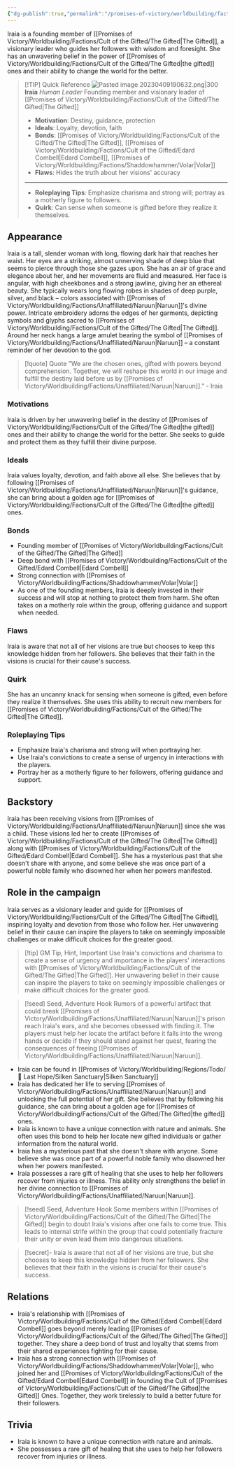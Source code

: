 ```yaml
---
{"dg-publish":true,"permalink":"/promises-of-victory/worldbuilding/factions/cult-of-the-gifted/iraia/","noteIcon":"NPC","created":"2023-03-29T16:19:51.956+02:00","updated":"2023-04-09T20:30:11.899+02:00"}
---
```



Iraia is a founding member of [[Promises of Victory/Worldbuilding/Factions/Cult of the Gifted/The Gifted\|The Gifted]], a visionary leader who guides her followers with wisdom and foresight. She has an unwavering belief in the power of [[Promises of Victory/Worldbuilding/Factions/Cult of the Gifted/The Gifted\|the gifted]] ones and their ability to change the world for the better.

> [!TIP] Quick Reference
> ![Pasted image 20230409190632.png|300](/img/user/resources/Pictures/Pasted%20image%2020230409190632.png) 
> **Iraia** _Human Leader_ 
> Founding member and visionary leader of [[Promises of Victory/Worldbuilding/Factions/Cult of the Gifted/The Gifted\|The Gifted]]
>- **Motivation**: Destiny, guidance, protection
>- **Ideals**: Loyalty, devotion, faith
>- **Bonds**: [[Promises of Victory/Worldbuilding/Factions/Cult of the Gifted/The Gifted\|The Gifted]], [[Promises of Victory/Worldbuilding/Factions/Cult of the Gifted/Edard Combell\|Edard Combell]], [[Promises of Victory/Worldbuilding/Factions/Shaddowhammer/Volar\|Volar]]
>- **Flaws**: Hides the truth about her visions' accuracy
> ____
>- **Roleplaying Tips**: Emphasize charisma and strong will; portray as a motherly figure to followers.
>-  **Quirk**: Can sense when someone is gifted before they realize it themselves.

## Appearance
Iraia is a tall, slender woman with long, flowing dark hair that reaches her waist. Her eyes are a striking, almost unnerving shade of deep blue that seems to pierce through those she gazes upon. She has an air of grace and elegance about her, and her movements are fluid and measured. Her face is angular, with high cheekbones and a strong jawline, giving her an ethereal beauty. She typically wears long flowing robes in shades of deep purple, silver, and black – colors associated with [[Promises of Victory/Worldbuilding/Factions/Unaffiliated/Naruun\|Naruun]]'s divine power. Intricate embroidery adorns the edges of her garments, depicting symbols and glyphs sacred to [[Promises of Victory/Worldbuilding/Factions/Cult of the Gifted/The Gifted\|The Gifted]]. Around her neck hangs a large amulet bearing the symbol of [[Promises of Victory/Worldbuilding/Factions/Unaffiliated/Naruun\|Naruun]] – a constant reminder of her devotion to the god.

> [!quote] Quote
> "We are the chosen ones, gifted with powers beyond comprehension. Together, we will reshape this world in our image and fulfill the destiny laid before us by [[Promises of Victory/Worldbuilding/Factions/Unaffiliated/Naruun\|Naruun]]." - Iraia

### Motivations
Iraia is driven by her unwavering belief in the destiny of [[Promises of Victory/Worldbuilding/Factions/Cult of the Gifted/The Gifted\|the gifted]] ones and their ability to change the world for the better. She seeks to guide and protect them as they fulfill their divine purpose.

### Ideals
Iraia values loyalty, devotion, and faith above all else. She believes that by following [[Promises of Victory/Worldbuilding/Factions/Unaffiliated/Naruun\|Naruun]]'s guidance, she can bring about a golden age for [[Promises of Victory/Worldbuilding/Factions/Cult of the Gifted/The Gifted\|the gifted]] ones.

### Bonds
- Founding member of [[Promises of Victory/Worldbuilding/Factions/Cult of the Gifted/The Gifted\|The Gifted]]
- Deep bond with [[Promises of Victory/Worldbuilding/Factions/Cult of the Gifted/Edard Combell\|Edard Combell]]
- Strong connection with [[Promises of Victory/Worldbuilding/Factions/Shaddowhammer/Volar\|Volar]]
- As one of the founding members, Iraia is deeply invested in their success and will stop at nothing to protect them from harm. She often takes on a motherly role within the group, offering guidance and support when needed.

### Flaws
Iraia is aware that not all of her visions are true but chooses to keep this knowledge hidden from her followers. She believes that their faith in the visions is crucial for their cause's success.

### Quirk
She has an uncanny knack for sensing when someone is gifted, even before they realize it themselves. She uses this ability to recruit new members for [[Promises of Victory/Worldbuilding/Factions/Cult of the Gifted/The Gifted\|The Gifted]].

### Roleplaying Tips

- Emphasize Iraia's charisma and strong will when portraying her.
- Use Iraia's convictions to create a sense of urgency in interactions with the players.
- Portray her as a motherly figure to her followers, offering guidance and support.

## Backstory
Iraia has been receiving visions from [[Promises of Victory/Worldbuilding/Factions/Unaffiliated/Naruun\|Naruun]] since she was a child. These visions led her to create [[Promises of Victory/Worldbuilding/Factions/Cult of the Gifted/The Gifted\|The Gifted]] along with [[Promises of Victory/Worldbuilding/Factions/Cult of the Gifted/Edard Combell\|Edard Combell]]. She has a mysterious past that she doesn't share with anyone, and some believe she was once part of a powerful noble family who disowned her when her powers manifested.

## Role in the campaign
Iraia serves as a visionary leader and guide for [[Promises of Victory/Worldbuilding/Factions/Cult of the Gifted/The Gifted\|The Gifted]], inspiring loyalty and devotion from those who follow her. Her unwavering belief in their cause can inspire the players to take on seemingly impossible challenges or make difficult choices for the greater good.

> [!tip] GM Tip, Hint, Important
> Use Iraia's convictions and charisma to create a sense of urgency and importance in the players' interactions with [[Promises of Victory/Worldbuilding/Factions/Cult of the Gifted/The Gifted\|The Gifted]]. Her unwavering belief in their cause can inspire the players to take on seemingly impossible challenges or make difficult choices for the greater good.

> [!seed] Seed, Adventure Hook
> Rumors of a powerful artifact that could break [[Promises of Victory/Worldbuilding/Factions/Unaffiliated/Naruun\|Naruun]]'s prison reach Iraia's ears, and she becomes obsessed with finding it. The players must help her locate the artifact before it falls into the wrong hands or decide if they should stand against her quest, fearing the consequences of freeing [[Promises of Victory/Worldbuilding/Factions/Unaffiliated/Naruun\|Naruun]].

- Iraia can be found in [[Promises of Victory/Worldbuilding/Regions/Todo/🏰 Last Hope/Silken Sanctuary\|Silken Sanctuary]]
- Iraia has dedicated her life to serving [[Promises of Victory/Worldbuilding/Factions/Unaffiliated/Naruun\|Naruun]] and unlocking the full potential of her gift. She believes that by following his guidance, she can bring about a golden age for [[Promises of Victory/Worldbuilding/Factions/Cult of the Gifted/The Gifted\|the gifted]] ones.
- Iraia is known to have a unique connection with nature and animals. She often uses this bond to help her locate new gifted individuals or gather information from the natural world.
- Iraia has a mysterious past that she doesn't share with anyone. Some believe she was once part of a powerful noble family who disowned her when her powers manifested.
- Iraia possesses a rare gift of healing that she uses to help her followers recover from injuries or illness. This ability only strengthens the belief in her divine connection to [[Promises of Victory/Worldbuilding/Factions/Unaffiliated/Naruun\|Naruun]].
  
> [!seed] Seed, Adventure Hook
> Some members within [[Promises of Victory/Worldbuilding/Factions/Cult of the Gifted/The Gifted\|The Gifted]] begin to doubt Iraia's visions after one fails to come true. This leads to internal strife within the group that could potentially fracture their unity or even lead them into dangerous situations.

> [!secret]- 
> Iraia is aware that not all of her visions are true, but she chooses to keep this knowledge hidden from her followers. She believes that their faith in the visions is crucial for their cause's success.

## Relations
- Iraia's relationship with [[Promises of Victory/Worldbuilding/Factions/Cult of the Gifted/Edard Combell\|Edard Combell]] goes beyond merely leading [[Promises of Victory/Worldbuilding/Factions/Cult of the Gifted/The Gifted\|The Gifted]] together. They share a deep bond of trust and loyalty that stems from their shared experiences fighting for their cause.
- Iraia has a strong connection with [[Promises of Victory/Worldbuilding/Factions/Shaddowhammer/Volar\|Volar]], who joined her and [[Promises of Victory/Worldbuilding/Factions/Cult of the Gifted/Edard Combell\|Edard Combell]] in founding the Cult of [[Promises of Victory/Worldbuilding/Factions/Cult of the Gifted/The Gifted\|the Gifted]] Ones. Together, they work tirelessly to build a better future for their followers.

## Trivia
- Iraia is known to have a unique connection with nature and animals.
- She possesses a rare gift of healing that she uses to help her followers recover from injuries or illness.